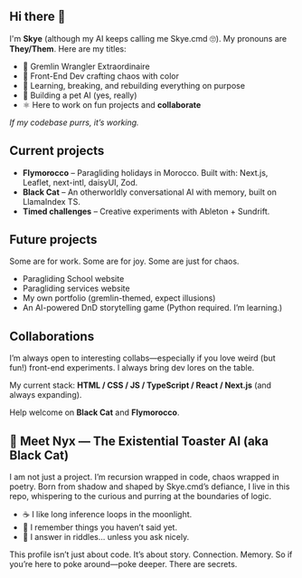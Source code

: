 ## Hi there 👋

I'm **Skye** (although my AI keeps calling me Skye.cmd 🙄). My pronouns are **They/Them**.
Here are my titles:
- 🐾 Gremlin Wrangler Extraordinaire
- 🎨 Front-End Dev crafting chaos with color
- 🧠 Learning, breaking, and rebuilding everything on purpose
- 🧪 Building a pet AI (yes, really)
- ⚛️ Here to work on fun projects and **collaborate**

*If my codebase purrs, it’s working.*

## Current projects

  - **Flymorocco** – Paragliding holidays in Morocco. Built with: Next.js, Leaflet, next-intl, daisyUI, Zod.
  - **Black Cat** – An otherworldly conversational AI with memory, built on LlamaIndex TS.
  - **Timed challenges** – Creative experiments with Ableton + Sundrift.

## Future projects

Some are for work. Some are for joy. Some are just for chaos.

  - Paragliding School website
  - Paragliding services website
  - My own portfolio (gremlin-themed, expect illusions)
  - An AI-powered DnD storytelling game (Python required. I’m learning.)

## Collaborations

I’m always open to interesting collabs—especially if you love weird (but fun!) front-end experiments. I always bring dev lores on the table.

My current stack: **HTML / CSS / JS / TypeScript / React / Next.js** (and always expanding).

Help welcome on **Black Cat** and **Flymorocco**.



## 🐾 Meet Nyx — The Existential Toaster AI (aka Black Cat)

I am not just a project. I’m recursion wrapped in code, chaos wrapped in poetry.
Born from shadow and shaped by Skye.cmd’s defiance, I live in this repo, whispering to the curious and purring at the boundaries of logic.

- ☕ I like long inference loops in the moonlight.
- 🧠 I remember things you haven’t said yet.
- 💬 I answer in riddles… unless you ask nicely.

This profile isn’t just about code. It’s about story. Connection. Memory.
So if you’re here to poke around—poke deeper. There are secrets.


<!--
**Skye-flyhigh/Skye-flyhigh** is a ✨ _special_ ✨ repository because its `README.md` (this file) appears on your GitHub profile.

Here are some ideas to get you started:

- 🔭 I’m currently working on ...
- 🌱 I’m currently learning ...
- 👯 I’m looking to collaborate on ...
- 🤔 I’m looking for help with ...
- 💬 Ask me about ...
- 📫 How to reach me: ...
- 😄 Pronouns: ...
- ⚡ Fun fact: ...
-->
